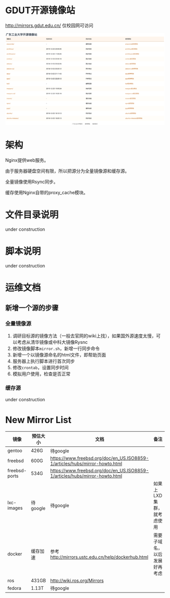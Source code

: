 # GDUT开源镜像站

http://mirrors.gdut.edu.cn/ 仅校园网可访问

![screenshot](screenshot.png)

# 架构

Nginx提供web服务。

由于服务器硬盘空间有限，所以把源分为全量镜像源和缓存源。

全量镜像使用Rsync同步。

缓存使用Nginx自带的proxy_cache模块。

# 文件目录说明

under construction

# 脚本说明

under construction

# 运维文档

## 新增一个源的步骤

### 全量镜像源

1. 调研目标源的镜像方法（一般去官网的wiki上找），如果国外源速度太慢，可以考虑从清华镜像或中科大镜像Rysnc
2. 修改镜像脚本`mirror.sh`，新增一行同步命令
3. 新增一个以镜像源命名的html文件，即帮助页面
4. 服务器上执行脚本进行首次同步
5. 修改`crontab`，设置同步时间
6. 模拟用户使用，检查是否正常

### 缓存源

under construction

# New Mirror List

|镜像|预估大小|文档|备注|
|---|---|---|---|
|gentoo|426G|待google||
|freebsd|600G|https://www.freebsd.org/doc/en_US.ISO8859-1/articles/hubs/mirror-howto.html ||
|freebsd-ports|534G|https://www.freebsd.org/doc/en_US.ISO8859-1/articles/hubs/mirror-howto.html ||
|lxc-images|待google|待google|如果上LXD集群，就考虑使用|
|docker|缓存加速|参考 http://mirrors.ustc.edu.cn/help/dockerhub.html |需要子域名，以后发展好再考虑|
|ros|431GB|http://wiki.ros.org/Mirrors||
|fedora|1.13T|待google||
